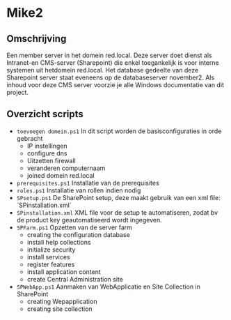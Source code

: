 # Mike2

## Omschrijving

Een member server in het domein red.local. Deze server doet dienst als Intranet-en 
CMS-server (Sharepoint) die enkel toegankelijk is voor interne systemen uit hetdomein red.local.
Het database gedeelte van deze Sharepoint server staat eveneens op de databaseserver november2.
Als inhoud voor deze CMS server voorzie je alle Windows documentatie van dit project.


## Overzicht scripts

- `toevoegen domein.ps1`
  In dit script worden de basisconfiguraties in orde gebracht
    - IP instellingen
    - configure dns
    - Uitzetten firewall
    - veranderen computernaam
    - joined domein red.local
- `prerequisites.ps1`
  Installatie van de prerequisites
- `roles.ps1`
  Installatie van rollen indien nodig
- `SPsetup.ps1`
  De SharePoint setup, deze maakt gebruik van een xml file: ´SPinstallation.xml´
- `SPinstallation.xml`
  XML file voor de setup te automatiseren, zodat bv de product key geautomatiseerd wordt ingegeven.
- `SPFarm.ps1`
  Opzetten van de server farm
    - creating the configuration database
    - install help collections
    - initialize security
    - install services
    - register features
    - install application content
    - create Central Administration site
- `SPWebApp.ps1`
  Aanmaken van WebApplicatie en Site Collection in SharePoint
    - creating Wepapplication
    - creating site collection
